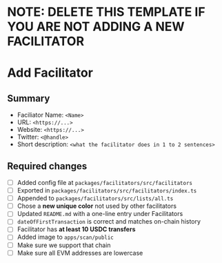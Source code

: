 # NOTE: DELETE THIS TEMPLATE IF YOU ARE NOT ADDING A NEW FACILITATOR

# Add Facilitator

## Summary
- Faciliator Name: `<Name>`
- URL: `<https://...>`
- Website: `<https://...>`
- Twitter: `<@handle>`
- Short description: `<what the facilitator does in 1 to 2 sentences>`

## Required changes
- [ ] Added config file at `packages/facilitators/src/facilitators`
- [ ] Exported in `packages/facilitators/src/facilitators/index.ts`
- [ ] Appended to `packages/facilitators/src/lists/all.ts`
- [ ] Chose a **new unique color** not used by other facilitators
- [ ] Updated `README.md` with a one-line entry under Facilitators
- [ ] `dateOfFirstTransaction` is correct and matches on-chain history
- [ ] Facilitator has **at least 10 USDC transfers**
- [ ] Added image to `apps/scan/public`
- [ ] Make sure we support that chain
- [ ] Make sure all EVM addresses are lowercase
